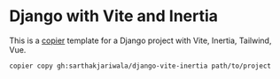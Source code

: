# Django with Vite and Inertia

This is a [copier](https://copier.readthedocs.io/en/stable/) template for a Django project with Vite, Inertia, Tailwind, Vue.

```bash
copier copy gh:sarthakjariwala/django-vite-inertia path/to/project
```
